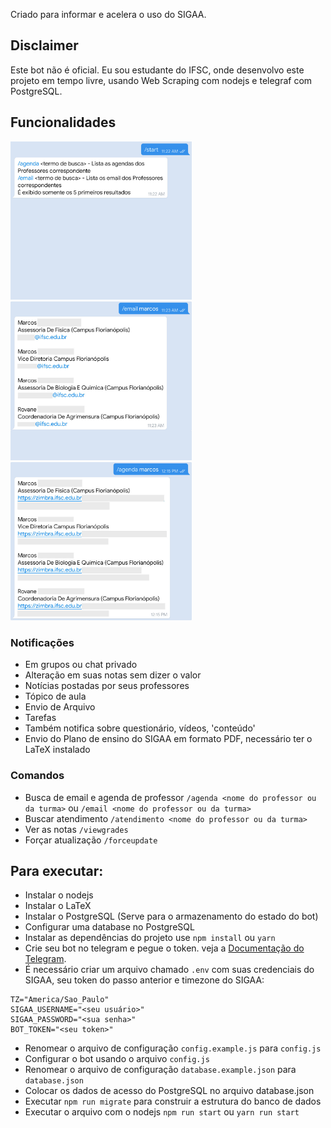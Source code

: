 Criado para informar e acelera o uso do SIGAA.
## Disclaimer
Este bot não é oficial.
Eu sou estudante do IFSC, onde desenvolvo este projeto em tempo livre, usando Web Scraping com nodejs e telegraf com PostgreSQL.

## Funcionalidades
<img alt="/start" src="assets/screenshot-start.jpg" width="290" /><img alt="/email" src="assets/screenshot-email.jpg" width="290" /><img alt="/agenda" src="assets/screenshot-calendar.jpg" width="290" />

### Notificações
* Em grupos ou chat privado
* Alteração em suas notas sem dizer o valor
* Notícias postadas por seus professores
* Tópico de aula
* Envio de Arquivo
* Tarefas
* Também notifica sobre questionário, vídeos, 'conteúdo'
* Envio do Plano de ensino do SIGAA em formato PDF, necessário ter o LaTeX instalado
 
### Comandos
* Busca de email e agenda de professor
`/agenda <nome do professor ou da turma>` ou `/email <nome do professor ou da turma>`
* Buscar atendimento `/atendimento <nome do professor ou da turma>`
* Ver as notas `/viewgrades` 
* Forçar atualização `/forceupdate`



## Para executar:
* Instalar o nodejs
* Instalar o LaTeX
* Instalar o PostgreSQL (Serve para o armazenamento do estado do bot)
* Configurar uma database no PostgreSQL
* Instalar as dependências do projeto
use `npm install` ou `yarn`
* Crie seu bot no telegram e pegue o token. veja a [Documentação do Telegram](https://core.telegram.org/bots#6-botfather).
* É necessário criar um arquivo chamado `.env` com suas credenciais do SIGAA, seu token do passo anterior e timezone do SIGAA:
```
TZ="America/Sao_Paulo"
SIGAA_USERNAME="<seu usuário>"
SIGAA_PASSWORD="<sua senha>"
BOT_TOKEN="<seu token>"
```
* Renomear o arquivo de configuração `config.example.js` para `config.js`
* Configurar o bot usando o arquivo `config.js`
* Renomear o arquivo de configuração `database.example.json` para `database.json`
* Colocar os dados de acesso do PostgreSQL no arquivo database.json
* Executar `npm run migrate` para construir a estrutura do banco de dados
* Executar o arquivo com o nodejs `npm run start` ou `yarn run start`
